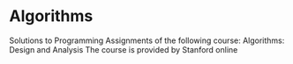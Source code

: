 # Algorithms
Solutions to Programming Assignments of the following course:
Algorithms: Design and Analysis
The course is provided by Stanford online 
